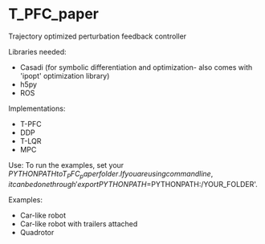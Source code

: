 # T_PFC_paper
Trajectory optimized perturbation feedback controller

Libraries needed:
- Casadi (for symbolic differentiation and optimization- also comes with 'ipopt' optimization library)
- h5py
- ROS

Implementations:
- T-PFC
- DDP
- T-LQR
- MPC

Use:
To run the examples, set your $PYTHONPATH to T_PFC_paper folder. If you are using command line,it can be done through 'export PYTHONPATH=$PYTHONPATH:/YOUR_FOLDER'.

Examples:
- Car-like robot
- Car-like robot with trailers attached
- Quadrotor
